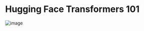 # Hugging Face Transformers 101

![image](https://github.com/companyakis/python-nlp/assets/77589867/6f920752-ee35-4dc4-b68c-fe64ef042068)

